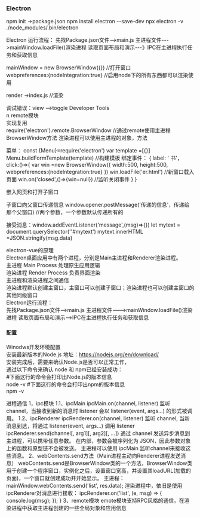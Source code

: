 
### Electron
npm init   ->package.json
npm install electron --save-dev
npx electron -v
./node_modules/.bin/electron

Electron
运行流程：
先找Package.json文件-->main.js  主进程文件--->mainWindow.loadFile()渲染进程 读取页面布局和演示---》IPC在主进程执行任务和获取信息    <br>

mainWindow = new BrowserWindow({})  //打开窗口     <br>
webpreferences:{nodeIntegration:true}  //启用node下的所有东西都可以渲染使用    <br>

render ->index.js //渲染    <br>

调试错误：view -->toggle Developer Tools    <br>
n
remote模块    <br>
实现复用    <br>
require('electron').remote.BrowserWindow //通过remote使用主进程BrowserWindow方法  渲染进程可以使用主进程的对象，方法    <br>

菜单：
const {Menu}=require('electron')
var template =[{}]
Menu.buildFormTemplate(template)  //构建模板
绑定事件：
{ label: ' 书'，
click:()=>{
var win =new BrowserWindow({
width:500,
height:500,
webpreferences:{nodeIntegration:true}
})
win.loadFile('er.html')  //新窗口载入页面
win.on('closed',()=>{win=null})  //监听关闭事件
}
}


嵌入网页和打开子窗口

子窗口向父窗口传递信息
window.opener.postMessage('传递的信息'，传递给那个父窗口)  //两个参数，一个参数默认传递所有的

接受消息：window.addEventListener('message',(msg)=>{})
let mytext = document.querySelector(''#mytext')
mytext.innerHTML =JSON.stringify(msg.data)

electron-vue的原理    <br>
Electron桌面应用中有两个进程，分别是Main主进程和Renderer渲染进程。    <br>
主进程 Main Process 处理原生应用逻辑    <br>
渲染进程 Render Process 负责界面渲染    <br>
主进程和渲染进程之间通信    <br>
渲染进程默认创建主窗口，主窗口可以创建子窗口；渲染进程也可以创建主窗口的其他同级窗口    <br>
Electron运行流程：    <br>
先找Package.json文件-->main.js  主进程文件--->mainWindow.loadFile()渲染进程 读取页面布局和演示-->IPC在主进程执行任务和获取信息    <br>

#### 配置
Winodws开发环境配置    <br>
安装最新版本的Node.js 地址：https://nodejs.org/en/download/    <br>
安装完成后，需要来确认Node.js是否可以正常工作，    <br>
通过以下命令来确认 node 和 npm已经安装成功：    <br>
#下面这行的命令会打印出Node.js的版本信息    <br>
node -v
#下面这行的命令会打印出npm的版本信息    <br>
npm -v

进程通信
1，ipc模块
1.1、ipcMain
ipcMain.on(channel, listener)
监听 channel，当接收到新的消息时 listener 会以 listener(event, args...) 的形式被调用。
1.2、ipcRenderer
ipcRenderer.on(channel, listener)
监听 channel, 当新消息到达，将通过 listener(event, args...) 调用 listener
ipcRenderer.send(channel[, arg1][, arg2][, ...])
通过 channel 发送异步消息到主进程，可以携带任意参数。 在内部，参数会被序列化为 JSON，因此参数对象上的函数和原型链不会被发送。
主进程可以使用 ipcMain 监听channel来接收这些消息。
2、webContents.send方法（Main进程主动向Renderer进程发送消息）
webContents.send是BrowserWindow类的一个方法，BrowserWindow类用于创建一个程序窗口，实例化之后，设置窗口宽高，并设置其loadURL(加载的页面)，一个窗口就创建成功并开始显示。
主进程：mainWindow.webContents.send('list', res.data);
渲染进程中，依旧是使用ipcRenderer对消息进行接收：
ipcRenderer.on('list', (e, msg) => {
  console.log(msg);
  });
}
3、remote模块
emote模块支持RPC风格的通信，在渲染进程中获取主进程创建的一些全局对象和应用信息
